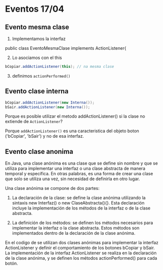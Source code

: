 # Eventos 17/04

## Evento mesma clase

1. Implementamos la interfaz

public class EventoMesmaClase implements ActionListener{

2. Lo asociamos con el this

```java
bCopiar.addActionListener(this); // na mesma clase
```

3. definimos `actionPerformed()`

## Evento clase interna

```java
bCopiar.addActionListener(new Interna());
bSair.addActionListener(new Interna());
```
Porque es posible utilizar el metodo addActionListener() si la clase no extiende 
de `ActionListener`?

Porque `addActionListener()` es una caracteristica del objeto boton ('bCopiar', 'bSair')
y no de esa interfaz.

## Evento clase anonima

En Java, una clase anónima es una clase que se define sin nombre y que se utiliza 
para implementar una interfaz o una clase abstracta de manera temporal y específica. 
En otras palabras, es una forma de crear una clase que solo se utiliza una vez, 
sin necesidad de definirla en otro lugar.

Una clase anónima se compone de dos partes:

1. La declaración de la clase: se define la clase anónima utilizando 
la sintaxis new Interfaz() o new ClaseAbstracta(){}. 
Esta declaración incluye la implementación de los métodos de la interfaz o de la clase abstracta.

2. La definición de los métodos: se definen los métodos necesarios 
para implementar la interfaz o la clase abstracta. Estos métodos son implementados 
dentro de la declaración de la clase anónima.

En el codigo de se utilizan dos clases anónimas para implementar la interfaz ActionListener 
y definir el comportamiento de los botones bCopiar y bSair. 
La implementación de la interfaz ActionListener se realiza en la declaración de la clase anónima, 
y se definen los métodos actionPerformed() para cada botón.
